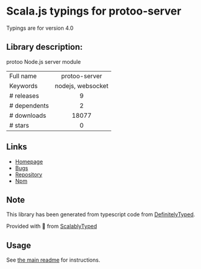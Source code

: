 
# Scala.js typings for protoo-server

Typings are for version 4.0

## Library description:
protoo Node.js server module

|                    |                 |
| ------------------ | :-------------: |
| Full name          | protoo-server |
| Keywords           | nodejs, websocket |
| # releases         | 9 |
| # dependents       | 2 |
| # downloads        | 18077 |
| # stars            | 0 |

## Links
- [Homepage](https://protoojs.org)
- [Bugs](https://github.com/ibc/protoo/issues)
- [Repository](https://github.com/ibc/protoo)
- [Npm](https://www.npmjs.com/package/protoo-server)
    


## Note
This library has been generated from typescript code from [DefinitelyTyped](https://definitelytyped.org).

Provided with :purple_heart: from [ScalablyTyped](https://github.com/oyvindberg/ScalablyTyped)

## Usage
See [the main readme](../../readme.md) for instructions.


